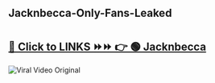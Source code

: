 
 ## Jacknbecca-Only-Fans-Leaked

# <h2><a href="https://clipsfans.com/Jacknbecca&ref=git">🔗 Click to LINKS ⏩⏩ 👉 🟢 Jacknbecca </a></h2>

<a href="https://clipsfans.com/Jacknbecca&ref=git" rel="nofollow" data-target="animated-image.originalLink"><img src="https://i.ibb.co.com/xMMVF88/686577567.gif" alt="Viral Video Original" style="max-width: 100%; display: inline-block;" data-target="animated-image.originalImage"></a>
